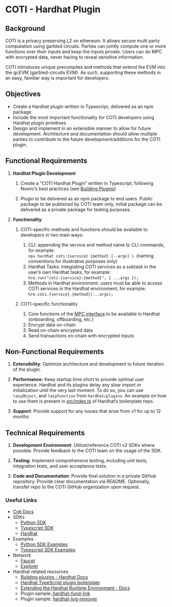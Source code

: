 # COTI - Hardhat Plugin


## Background

COTI is a privacy preserving L2 on ethereum. It allows secure multi party computation using garbled circuits. Parties can jointly compute one or more functions over their inputs and keep the inputs private. Users can do MPC with encrypted data, never having to reveal sensitive information.

COTI introduces unique precompiles and methods that extend the EVM into the gcEVM (garbled-circuits EVM). As such, supporting these methods in an easy, familiar way is important for developers.


## Objectives



* Create a Hardhat plugin written in Typescript, delivered as an npm package
* Include the most important functionality for COTI developers using Hardhat plugin primitives
* Design and implement in an extensible manner to allow for future development. Architecture and documentation should allow multiple parties to contribute to the future development/additions for the COTI plugin.


## Functional Requirements



1. **Hardhat Plugin Development**
    1. Create a “COTI Hardhat Plugin” written in Typescript, following Nomic’s best practices (see [Building Plugins](https://hardhat.org/hardhat-runner/docs/advanced/building-plugins))

    2. Plugin to be delivered as an npm package to end users. Public package to be published by COTI team only, initial package can be delivered as a private package for testing purposes.

2. **Functionality**
    1. COTI-specific methods and functions should be available to developers in two main ways:
        1. CLI: appending the service and method name to CLI commands, for example: \
`npx hardhat coti:{service} [method] [--args] \
`(naming conventions for illustrative purposes only)
        2. Hardhat Tasks: integrating COTI services as a subtask in the user’s own Hardhat tasks, for example: \
`hre.run("coti:{service}:{method}", { ...args });`
        3. Methods in Hardhat environment: users must be able to access COTI services in the Hardhat environment, for example: \
`hre.coti.{service}.{method}(...args);`

    2. COTI-specific functionality
        1. Core functions of the [MPC interface](https://github.com/coti-io/confidentiality-contracts/blob/main/contracts/lib/lib_readme.md#functions-1) to be available in Hardhat (onboarding, offboarding, etc.)
        2. Encrypt data on-chain
        3. Read on-chain encrypted data
        4. Send transactions on-chain with encrypted inputs


## Non-Functional Requirements



1. **Extensibility**: Optimize architecture and development to future iteration of the plugin.

2. **Performance:** Keep startup time short to provide optimal user experience. Hardhat and its plugins delay any slow import or initialization until the very last moment. To do so, you can use `lazyObject`, and `lazyFunction` from `hardhat/plugins`. An example on how to use them is present in [src/index.ts](https://github.com/NomicFoundation/hardhat-ts-plugin-boilerplate/blob/master/src/index.ts) of Hardhat’s boilerplate repo.

3. **Support**: Provide support for any issues that arise from v1 for up to 12 months


## Technical Requirements



1. **Development Environment**: Utilize/reference COTI v2 SDKs where possible. Provide feedback to the COTI team on the usage of the SDK.

2. **Testing**: Implement comprehensive testing, including unit tests, integration tests, and user acceptance tests.

3. **Code and Documentation**: Provide final solution in a private GitHub repository. Provide clear documentation via README. Optionally, transfer repo to the COTI GitHub organization upon request.


### Useful Links



* [Coti Docs](https://docs.coti.io)
* SDKs
    * [Python SDK](https://github.com/coti-io/coti-sdk-python)
    * [Typescript SDK](https://github.com/coti-io/coti-sdk-typescript)
    * [Hardhat](https://github.com/coti-io/confidentiality-contracts?tab=readme-ov-file#hardhat-confidential-contracts)
* Examples
    * [Python SDK Examples](https://github.com/coti-io/coti-sdk-python-examples)
    * [Typescript SDK Examples](https://github.com/coti-io/confidentiality-contracts?tab=readme-ov-file#hardhat-confidential-contracts:~:text=Typescript%20SDK%20Examples)
* Network
    * [Faucet](https://faucet.coti.io/)
    * [Explorer](https://explorer-devnet.coti.io/overview)
* Hardhat related resources
    * [Building plugins - Hardhat Docs](https://hardhat.org/hardhat-runner/docs/advanced/building-plugins)
    * [Hardhat TypeScript plugin boilerplate](https://github.com/NomicFoundation/hardhat-ts-plugin-boilerplate/)
    * [Extending the Hardhat Runtime Environment - Docs](https://hardhat.org/hardhat-runner/docs/advanced/hardhat-runtime-environment#extending-the-hre)
    * Plugin sample:[ hardhat-fund-link](https://github.com/appliedblockchain/chainlink-consumer/tree/master/plugins/fund-link) 
    * Plugin sample: [hardhat-log-remover](https://github.com/ItsNickBarry/hardhat-log-remover)